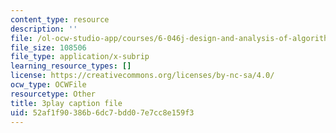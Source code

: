 ```yaml
---
content_type: resource
description: ''
file: /ol-ocw-studio-app/courses/6-046j-design-and-analysis-of-algorithms-spring-2015/52af1f90386b6dc7bdd07e7cc8e159f3_cNB2lADK3_s.srt
file_size: 108506
file_type: application/x-subrip
learning_resource_types: []
license: https://creativecommons.org/licenses/by-nc-sa/4.0/
ocw_type: OCWFile
resourcetype: Other
title: 3play caption file
uid: 52af1f90-386b-6dc7-bdd0-7e7cc8e159f3
---
```

